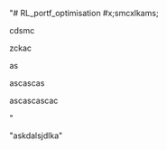 "# RL_portf_optimisation
#x;smcxlkams;

cdsmc

zckac

as

ascascas

ascascascac

" 

"askdalsjdlka"
